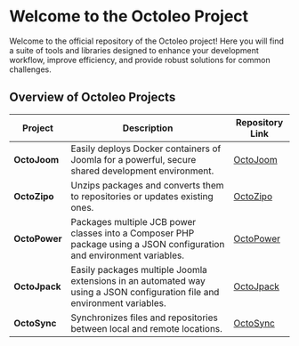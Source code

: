 # Welcome to the Octoleo Project

Welcome to the official repository of the Octoleo project! Here you will find a suite of tools and libraries designed to enhance your development workflow, improve efficiency, and provide robust solutions for common challenges.

## Overview of Octoleo Projects

| Project      | Description | Repository Link |
|--------------|-------------|-----------------|
| **OctoJoom** | Easily deploys Docker containers of Joomla for a powerful, secure shared development environment. | [OctoJoom](https://git.vdm.dev/octoleo/octojoom) |
| **OctoZipo** | Unzips packages and converts them to repositories or updates existing ones. | [OctoZipo](https://git.vdm.dev/octoleo/octozipo) |
| **OctoPower** | Packages multiple JCB power classes into a Composer PHP package using a JSON configuration and environment variables. | [OctoPower](https://git.vdm.dev/octoleo/octopower) |
| **OctoJpack** | Easily packages multiple Joomla extensions in an automated way using a JSON configuration file and environment variables. | [OctoJpack](https://git.vdm.dev/octoleo/octojpack) |
| **OctoSync** | Synchronizes files and repositories between local and remote locations. | [OctoSync](https://git.vdm.dev/octoleo/octosync) |
